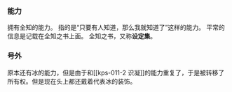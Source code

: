 ### 能力
拥有全知的能力。
指的是“只要有人知道，那么我就知道了”这样的能力。
平常的信息是记载在全知之书上面。
全知之书，又称**设定集**。

### 号外
原本还有冰的能力，但是由于和[[kps-011-2 识凝]]的能力重复了，于是被转移了所有权。但是现在头上都还戴着代表冰的装饰。